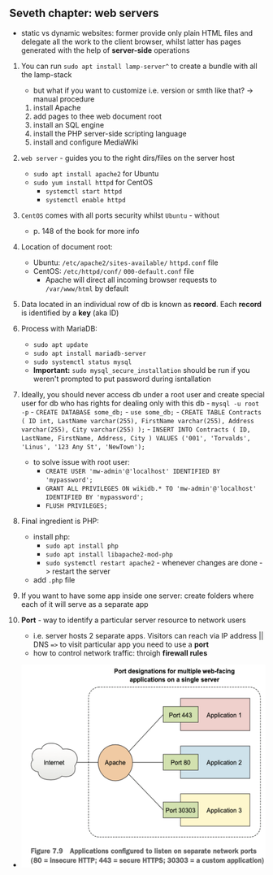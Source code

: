 <h2>Seveth chapter: web servers</h2>

- static vs dynamic websites: former provide only plain HTML files and delegate
	all the work to the client browser, whilst latter has pages generated with the
	help of **server-side** operations

1. You can run `sudo apt install lamp-server^` to create a bundle with all the lamp-stack
	- but what if you want to customize i.e. version or smth like that? -> manual procedure

	1. install Apache
	2. add pages to thee web document root
	3. install an SQL engine
	4. install the PHP server-side scripting language
	5. install and configure MediaWiki

2. `web server` - guides you to the right dirs/files on the server host
	- `sudo apt install apache2` for Ubuntu
	- `sudo yum install httpd` for CentOS
		- `systemctl start httpd`
		- `systemctl enable httpd`

3. `CentOS` comes with all ports security whilst `Ubuntu` - without
	- p. 148 of the book for more info

4. Location of document root:
	- Ubuntu: `/etc/apache2/sites-available/` `httpd.conf` file
	- CentOS: `/etc/httpd/conf/` `000-default.conf` file
		- Apache will direct all incoming browser requests to `/var/www/html` by default

5. Data located in an individual row of db is known as **record**. Each **record** is identified
	by a **key** (aka ID)

6. Process with MariaDB:
	- `sudo apt update`
	- `sudo apt install mariadb-server`
	- `sudo systemctl status mysql`
	- **Important:** `sudo mysql_secure_installation` should be run if you weren't prompted to
		put password during isntallation

7. Ideally, you should never access db under a root user and create special user for db
	who has rights for dealing only with this db
		- `mysql -u root -p`
		- `CREATE DATABASE some_db;`
		- `use some_db;`
		- 
		```
			CREATE TABLE Contracts (
				ID int,
				LastName varchar(255),
				FirstName varchar(255),
				Address varchar(255),
				City varchar(255)
			);
		```
		- 
		```
		INSERT INTO Contracts (
			ID, LastName, FirstName, Address, City
			)
			VALUES ('001', 'Torvalds', 'Linus', '123 Any St', 'NewTown');
		```

	- to solve issue with root user:
		- `CREATE USER 'mw-admin'@'localhost' IDENTIFIED BY 'mypassword';`
		- `GRANT ALL PRIVILEGES ON wikidb.* TO 'mw-admin'@'localhost'
   IDENTIFIED BY 'mypassword';`
   		- `FLUSH PRIVILEGES;`

8. Final ingredient is PHP:
	- install php:
		- `sudo apt install php`
		- `sudo apt install libapache2-mod-php`
		- `sudo systemctl restart apache2` - whenever changes are done -> restart the server
	- add `.php` file

9. If you want to have some app inside one server: create folders where each of it will serve
	as a separate app

10. **Port** - way to identify a particular server resource to network users
	- i.e. server hosts 2 separate apps. Visitors can reach via IP address || DNS
		`=>` to visit particular app you need to use a **port**
	- how to control network traffic: throigh **firewall rules**

- <img src="../image_folder/port_example.png" width="600" height="400"> 
